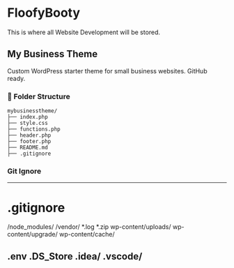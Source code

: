 # FloofyBooty
This is where all Website Development will be stored.

## My Business Theme

Custom WordPress starter theme for small business websites. GitHub ready.

### 📁 Folder Structure
```
mybusinesstheme/
├── index.php
├── style.css
├── functions.php
├── header.php
├── footer.php
├── README.md
├── .gitignore
```
### Git Ignore
---
# .gitignore
/node_modules/
/vendor/
*.log
*.zip
wp-content/uploads/
wp-content/upgrade/
wp-content/cache/

.env
.DS_Store
.idea/
.vscode/
---
